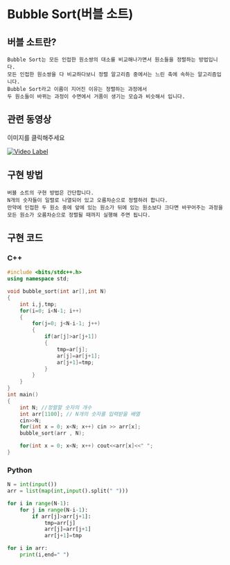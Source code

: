 # Bubble Sort(버블 소트)

## 버블 소트란?

    Bubble Sort는 모든 인접한 원소쌍의 대소를 비교해나가면서 원소들을 정렬하는 방법입니다.  
    모든 인접한 원소쌍을 다 비교하다보니 정렬 알고리즘 중에서는 느린 축에 속하는 알고리즘입니다.  
    Bubble Sort라고 이름이 지어진 이유는 정렬하는 과정에서  
    두 원소들이 바뀌는 과정이 수면에서 거품이 생기는 모습과 비슷해서 입니다.

## 관련 동영상
  
이미지를 클릭해주세요  
  
[![Video Label](http://img.youtube.com/vi/ebI54DXYQG8/0.jpg)](https://youtu.be/ebI54DXYQG8?t=52)

## 구현 방법

    버블 소트의 구현 방법은 간단합니다.
    N개의 숫자들이 일렬로 나열되어 있고 오름차순으로 정렬하려 합니다.  
    만약에 인접한 두 원소 중에 앞에 있는 원소가 뒤에 있는 원소보다 크다면 바꾸어주는 과정을  
    모든 원소가 오름차순으로 정렬될 때까지 실행해 주면 됩니다.

## 구현 코드

### C++

```C++
#include <bits/stdc++.h>
using namespace std;

void bubble_sort(int ar[],int N)
{
    int i,j,tmp;
    for(i=0; i<N-1; i++)
    {
        for(j=0; j<N-i-1; j++)
        {
            if(ar[j]>ar[j+1])
            {
                tmp=ar[j];
                ar[j]=ar[j+1];
                ar[j+1]=tmp;
            }
        }
    }
}
int main()
{
    int N; //정렬할 숫자의 개수
    int arr[1100]; // N개의 숫자를 입력받을 배열
    cin>>N;
    for(int x = 0; x<N; x++) cin >> arr[x];
    bubble_sort(arr , N);

    for(int x = 0; x<N; x++) cout<<arr[x]<<" ";
}
```

### Python

```python
N = int(input())
arr = list(map(int,input().split(" ")))

for i in range(N-1):
    for j in range(N-i-1):
        if arr[j]>arr[j+1]:
            tmp=arr[j]
            arr[j]=arr[j+1]
            arr[j+1]=tmp

for i in arr:
    print(i,end=" ")
```